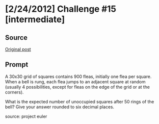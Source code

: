 # [2/24/2012] Challenge #15 [intermediate]

## Source

[Original post](https://old.reddit.com/r/dailyprogrammer/comments/q4bk1/2242012_challenge_15_intermediate/)

## Prompt

A 30x30 grid of squares contains 900 fleas, initially one flea per square.
When a bell is rung, each flea jumps to an adjacent square at random (usually 4 possibilities, except for fleas on the edge of the grid or at the corners).


What is the expected number of unoccupied squares after 50 rings of the bell? Give your answer rounded to six decimal places.

source: project euler
